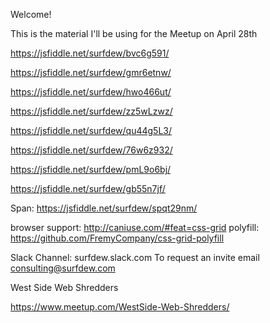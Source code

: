 Welcome!

This is the material I'll be using for the Meetup on April 28th

https://jsfiddle.net/surfdew/bvc6g591/

https://jsfiddle.net/surfdew/gmr6etnw/

https://jsfiddle.net/surfdew/hwo466ut/

https://jsfiddle.net/surfdew/zz5wLzwz/

https://jsfiddle.net/surfdew/qu44g5L3/

https://jsfiddle.net/surfdew/76w6z932/

https://jsfiddle.net/surfdew/pmL9o6bj/

https://jsfiddle.net/surfdew/gb55n7jf/

Span:
https://jsfiddle.net/surfdew/spqt29nm/

browser support: http://caniuse.com/#feat=css-grid
polyfill: https://github.com/FremyCompany/css-grid-polyfill


Slack Channel:  surfdew.slack.com
To request an invite email consulting@surfdew.com

West Side Web Shredders

https://www.meetup.com/WestSide-Web-Shredders/
